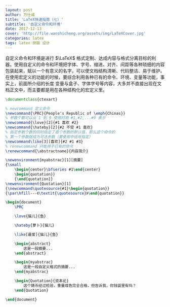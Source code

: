 ```yaml
---
layout: post
author: 万仕诚
title: 'LaTeX快速指南（七）'
subtitle: '自定义命令和环境'
date: 2017-12-13
cover: 'http://file.wanshicheng.org/assets/img/LaTeXCover.jpg'
categories: latex
tags: latex 排版 设计
---
```

自定义命令和环境是进行 $\LaTeX$ 格式定制、达成内容与格式分离目标的利器。使用自定义的命令和环境把字体、字号、缩进、对齐、间距等各种琐细的内容包装起来，赋以一个有意义的名字，可以使文档结构清晰、代码整洁、易于维护。在使用宏定义的功能的时候，要综合利用各种已有的命令、环境、变量等功能，事实上，前面所介绍的长度 变量与盒子、字体字号等内容，大多并不直接出现在文档正文中，而主要都是用在各种结构化的宏定义里。

```latex
\documentclass{ctexart}

% newcommand 定义命令
\newcommand{\PRC}{People's Republic of \emph{Chinas}}
% 参数个数可以从 1 到 9 使用时用 #1,#2,...#9 表示
\newcommand{\love}[2]{#1 喜欢 #2}
\newcommand{\hateby}[2]{#2 不受 #1 喜欢}
% 指定参数个数的同时指定了首个参数的默认值，那么这个命令的
% 第一个参数就成为可选参数（要使用中括号指定）
\newcommand\like[3][喜欢]{#2 #1 #3}
% renewcommand 只能用于已有的命令
\renewcommand{\abstractname}{内容简介}

\newenvironment{myabstrac}[1][摘要]
{\small
	\begin{center}\bfseries #1\end{center}
	\begin{quotation}}
	{\end{quotation}}
\newenvironment{Quotation}[1]
{\newcommand\quotesource{#1}\begin{quotation}}
{\par\hfill---《\textit{\quotesource}》\end{quotation}}

\begin{document}
	\PRC

	\love{猫儿}{鱼}

	\hateby{萝卜}{猫儿}

	\like[最爱]{猫儿}{鱼}

	\begin{abstract}
		这是一段摘要...
	\end{abstract}

	\begin{myabstrac}
		这是一段自定义格式的摘要...
	\end{myabstrac}

	\begin{Quotation}{资本论}
		这个铸币经过检验，重量成色完全合格，但告诉我，你钱袋里有吗？
	\end{Quotation}

\end{document}
```
